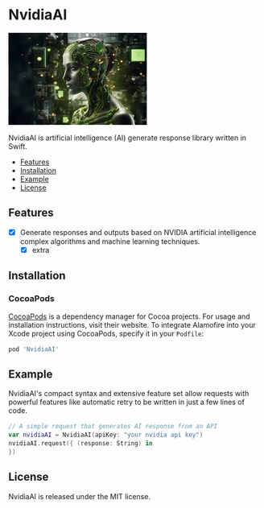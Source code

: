 # NvidiaAI

![NvidiaAI: Elegant Networking in Swift](nvidia.png)

NvidiaAI is artificial intelligence (AI) generate response library written in Swift.

- [Features](#features)
- [Installation](#installation)
- [Example](#example)
- [License](#license)

## Features

- [x] Generate responses and outputs based on NVIDIA artificial intelligence complex algorithms and machine learning techniques.
  - [x] extra

## Installation
### CocoaPods

[CocoaPods](https://cocoapods.org) is a dependency manager for Cocoa projects. For usage and installation instructions, visit their website. To integrate Alamofire into your Xcode project using CocoaPods, specify it in your `Podfile`:

```ruby
pod 'NvidiaAI'
```

## Example

NvidiaAI's compact syntax and extensive feature set allow requests with powerful features like automatic retry to be written in just a few lines of code.

```swift
// A simple request that generates AI response from an API
var nvidiaAI = NvidiaAI(apiKey: "your nvidia api key")
nvidiaAI.request({ (response: String) in
})

```

## License

NvidiaAI is released under the MIT license.

